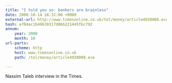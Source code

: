 ```yaml
---
title: "I told you so: bankers are brainless"
date: 2008-10-14 16:32:00 +0000
external-url: http://www.timesonline.co.uk/tol/money/article4938008.ece
hash: e704ac1b49630317d86b221445fbc792
annum:
    year: 2008
    month: 10
url-parts:
    scheme: http
    host: www.timesonline.co.uk
    path: /tol/money/article4938008.ece

---
```


Nassim Taleb interview in the Times.
